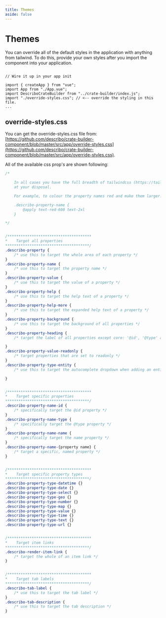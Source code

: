 ```yaml
---
title: Themes
aside: false
---
```


# Themes

You can override all of the default styles in the application with anything from tailwind. To do
this, provide your own styles after you import the component into your application.

```JS

// Wire it up in your app init

import { createApp } from "vue";
import App from "./App.vue";
import DescriboCrateBuilder from "../crate-builder/index.js";
import "./override-styles.css"; // <-- override the styling in this file.
...
```

## override-styles.css

You can get the override-styles.css file from:
[https://github.com/describo/crate-builder-component/blob/master/src/app/override-styles.css](https://github.com/describo/crate-builder-component/blob/master/src/app/override-styles.css).

All of the available css prop's are shown following:

```css
/*

    In all cases you have the full breadth of tailwindcss (https://tailwindcss.com/docs/installation)
    at your disposal.

    For example, to colour the property names red and make them larger:

    .describo-property-name {
        @apply text-red-600 text-2xl
    }

*/


/**************************************
*    Target all properties
**************************************/
.describo-property {
    /* use this to target the whole area of each property */
}
.describo-property-name {
    /* use this to target the property name */
}
.describo-property-value {
    /* use this to target the value of a property */
}
.describo-property-help {
    /* use this to target the help text of a property */
}
.describo-property-help-more {
    /* use this to target the expanded help text of a property */
}
.describo-property-background {
    /* use this to target the background of all properties */
}
.describo-property-heading {
    /* target the label of all properties except core: '@id', '@type' and 'name' */

}
.describo-property-value-readonly {
    /* target properties that are set to readonly */
}
.describo-property-type-entity {
    /* use this to target the autocomplete dropdown when adding an entity */

}


/**************************************
*    Target specific properties
**************************************/
.describo-property-name-id {
    /* specifically target the @id property */
}
.describo-property-name-type {
    /* specifically target the @type property */
}
.describo-property-name-name {
    /* specifically target the name property */
}
.describo-property-name-{property name} {
    /* target a specific, named property */
}


/**************************************
*    Target specific property types
**************************************/
.describo-property-type-datetime {}
.describo-property-type-date {}
.describo-property-type-select {}
.describo-property-type-geo {}
.describo-property-type-number {}
.describo-property-type-map {}
.describo-property-type-value {}
.describo-property-type-time {}
.describo-property-type-text {}
.describo-property-type-url {}


/**************************************
*    Target item links
**************************************/
.describo-render-item-link {
    /* target the whole of an item link */
}


/**************************************
*    Target tab labels
**************************************/
.describo-tab-label {
    /* use this to target the tab label */
}
.describo-tab-description {
    /* use this to target the tab description */
}

```
